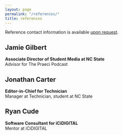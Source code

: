 ```yaml
---
layout: page
permalink: "/references/"
title: references
---
```

Reference contact information is available [upon request](mailto:carter@carterpape.com).

## Jamie Gilbert  
**Associate Director of Student Media at NC State**  
Advisor for The Praeci Podcast

## Jonathan Carter  
**Editor-in-Chief for Technician**  
Manager at Technician, student at NC State

## Ryan Cude
**Software Consultant for iCiDIGITAL**  
Mentor at iCiDIGITAL